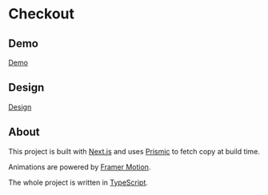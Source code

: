 # Checkout

## Demo

[Demo](https://checkout-seven.vercel.app)

## Design

[Design](https://www.figma.com/file/7jvoPB9ewAoT2DsFpZlJqM)

## About

This project is built with [Next.js](https://nextjs.org) and uses [Prismic](https://prismic.io) to fetch copy at build time.

Animations are powered by [Framer Motion](https://www.framer.com/motion).

The whole project is written in [TypeScript](https://www.typescriptlang.org).
